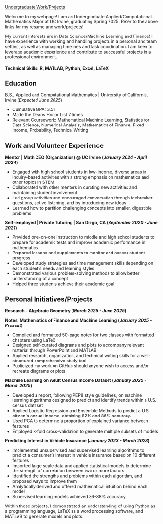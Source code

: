 [Undergraduate Work/Projects](https://ryangomberg.github.io/ryangomberg/Experience.html)     


Welcome to my webpage! I am an Undergraduate Applied/Computational Mathematics Major at UC Irvine, graduating Spring 2025. Refer to the above links for my resume and work/projects! 

My current interests are in Data Science/Machine Learning and Finance! I have experience with working and handling projects in a personal and team setting, as well as managing timelines and task coordination. I am keen to leverage academic experience and contribute to successful projects in a professional environment.

#### Technical Skills: R, MATLAB, Python, Excel, LaTeX

## Education
B.S., Applied and Computational Mathematics | University of California, Irvine (_Expected June 2025_)
- Cumulative GPA: 3.51
- Made the Deans Honor List 7 times
- Relevant Coursework: Mathematical Machine Learning, Statistics for Data Science, Numerical Analysis, Mathematics of Finance, Fixed Income, Probability, Technical Writing
  
## Work and Volunteer Experience

**Mentor | Math CEO (Organization) @ UC Irvine (_January 2024 - April 2024_)**
- Engaged with high school students in low-income, diverse areas in inquiry-based activities with a strong emphasis on mathematics and other topics in STEM
- Collaborated with other mentors in curating new activities and maintaining student involvement
- Led group activities and encouraged conversation through icebreaker questions, active listening, and by introducing new ideas
- Learned how to partition challenging concepts into smaller, digestible problems

**Self-employed | Private Tutoring | San Diego, CA (_September 2020 - June 2021_)**
- Provided one-on-one instruction to middle and high school students to prepare for academic tests and improve academic performance in mathematics
- Prepared lessons and supplements to monitor and assess student progress
- Developed study strategies and time management skills depending on each student’s needs and learning styles
- Demonstrated various problem-solving methods to allow better understanding of a concept
- Helped three students achieve their academic goal

## Personal Initiatives/Projects

**Research - Algebraic Geometry (_March 2025 - June 2025_)**

**Notes: Mathematics of Finance and Machine Learning (_January 2025 - Present_)**
- Compiled and formatted 50-page notes for two classes with formatted chapters using LaTeX
- Designed self-curated diagrams and plots to accompany relevant material through PowerPoint and MATLAB
- Applied research, organization, and technical writing skills for a well-structured comprehensive study tool
- Publicized my work on GitHub should anyone wish to access and/or recreate diagrams or plots

**Machine Learning on Adult Census Income Dataset (_January 2025 - March 2025_)**
- Developed a report, following PEP8 style guidelines, on machine learning algorithms designed to predict and identify trends within a U.S. census dataset
- Applied Logistic Regression and Ensemble Methods to predict a U.S. citizen's annual income, obtaining 82% and 86% accuracy.
- Used PCA to determine a proportion of explained variance between features
- Employed k-fold cross-validation to generate multiple subsets of models

**Predicting Interest in Vehicle Insurance (_January 2023 - March 2023_)**
-	Implemented unsupervised and supervised learning algorithms to predict a consumer’s interest in vehicle insurance based on 10 different features
-	Imported large scale data and applied statistical models to determine the strength of correlation between two or more factors
-	Identified the strengths and problems within each algorithm, and proposed ways to improve them
-	Analytically derived and offered mathematical intuition behind each model
-	Supervised learning models achieved 86-88% accuracy

Within these projects, I demonstrated an understanding of using Python as a programming language, LaTeX as a word processing software, and MATLAB to generate models and plots.
